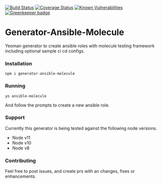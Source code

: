 [![Build Status](https://travis-ci.com/Aaron-K-T-Berry/generator-ansible-molecule.svg?branch=master)](https://travis-ci.com/Aaron-K-T-Berry/generator-ansible-molecule)
[![Coverage Status](https://coveralls.io/repos/github/Aaron-K-T-Berry/generator-ansible-molecule/badge.svg?branch=master)](https://coveralls.io/github/Aaron-K-T-Berry/generator-ansible-molecule?branch=master)
[![Known Vulnerabilities](https://snyk.io/test/github/Aaron-K-T-Berry/generator-ansible-molecule/badge.svg)](https://snyk.io/test/github/Aaron-K-T-Berry/generator-ansible-molecule) [![Greenkeeper badge](https://badges.greenkeeper.io/Aaron-K-T-Berry/generator-ansible-molecule.svg)](https://greenkeeper.io/)
# Generator-Ansible-Molecule
Yeoman generator to create ansible roles with molecule testing framework including optional sample ci cd configs.

### Installation
``` 
npm i generator-ansible-molecule
```

### Running
```
yo ansible-molecule
```

And follow the prompts to create a new ansible role.

### Support
Currently this generator is being tested against the following node versions.
- Node v11
- Node v10
- Node v8

### Contributing
Feel free to post issues, and create prs with an changes, fixes or enhancements.

<!-- TODO [OPTS] Add option to specify path of install -->
<!-- TODO [CICD] Add more ci cd options aim for all free ones on github marketplace -->
<!-- TODO [MOLECULE] Add more molecule driver opts -->
<!-- TODO [MOLECULE] Cleanup optional molecule files -->
<!-- TODO [TESTS] Split up tests more logically -->
<!-- TODO [REPO] Add semantic release to ci pipeline -->
<!-- TODO [DRIVER] Add prompts for different driver opts -->
